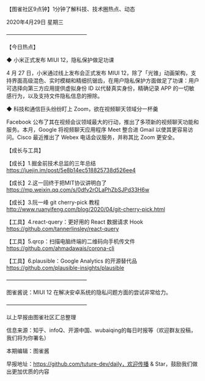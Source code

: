 【图雀社区9点钟】1分钟了解科技、技术圈热点、动态

2020年4月29日  星期三

———————————————

【今日热点】 

 ◆ 小米正式发布 MIUI 12，隐私保护做足功课

4 月 27 日，小米通过线上发布会正式发布 MIUI 12，除了「光锥」动画架构，支持界面高级混色、实时模糊和精细抗锯齿，在用户隐私保护方面做足了功课：用户可选择向第三方应用提供虚拟身份 ID 以代替真实身份，精确记录 APP 的一切敏感行为，以及支持文件隐私信息的擦除。

 ◆ 科技和通信巨头纷纷盯上 Zoom，欲在视频聊天领域分一杯羹

Facebook 公布了其在视频会议领域最大的行动，推出了多项新的视频聊天功能和服务。本月，Google 将视频聊天应用程序 Meet 整合进 Gmail 以使其更容易访问。Cisco 最近推出了 Webex 电话会议服务，并称其比 Zoom 更安全。

【成长与工具】   

【成长】1.掘金前技术总监的三年总结 https://juejin.im/post/5e8b14ec518825738d526ee4

【成长】2.这一回终于把MIT协议讲明白了 https://mp.weixin.qq.com/s/0dfv2rOLaPhZbSJPd33H6w

【成长】3.阮一峰 git cherry-pick 教程 http://www.ruanyifeng.com/blog/2020/04/git-cherry-pick.html

【工具】4.react-query：更好用的 React 数据请求 Hook https://github.com/tannerlinsley/react-query

【工具】5.qrcp：扫描电脑终端的二维码向手机传文件 https://github.com/ahmadawais/corona-cli

【工具】6.plausible：Google Analytics 的开源替代品 https://github.com/plausible-insights/plausible

——————————————— 

图雀酱说：MIUI 12 在解决安卓系统的隐私问题方面的尝试非常给力。

———————————————

以上早报由图雀社区汇总整理   

信息来源：知乎、infoQ、开源中国、wubaiqing的每日时报等（欢迎群友投稿，我们将为你署名）

本期编辑：图雀酱

早报地址：https://github.com/tuture-dev/daily，欢迎传播 & Star，鼓励我们做出更加优质的内容